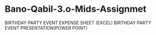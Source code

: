 # Bano-Qabil-3.o-Mids-Assignmet
BIRTHDAY PARTY EVENT EXPENSE SHEET (EXCEL)
BIRTHDAY PARTY EVENT PRESENTATION(POWER POINT)

